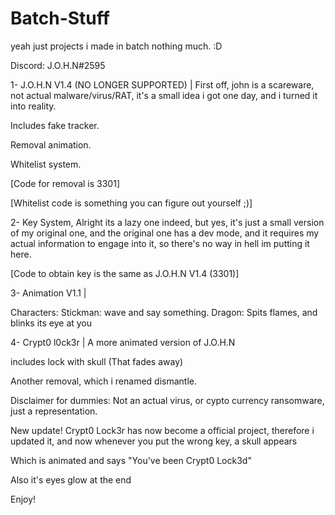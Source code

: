 # Batch-Stuff
yeah just projects i made in batch nothing much.
:D

Discord: J.O.H.N#2595

1- J.O.H.N V1.4 (NO LONGER SUPPORTED) | First off, john is a scareware, not actual malware/virus/RAT, it's a small idea i got one day, and i turned it into reality.

Includes fake tracker.

Removal animation.

Whitelist system.

[Code for removal is 3301]

[Whitelist code is something you can figure out yourself ;)]


2- Key System, Alright its a lazy one indeed, but yes, it's just a small version of my original one, and the original one has a dev mode, and it requires my actual information to engage into it, so there's no way in hell im putting it here.

[Code to obtain key is the same as J.O.H.N V1.4 (3301)]




3- Animation V1.1 |

Characters:
Stickman: wave and say something.
Dragon: Spits flames, and blinks its eye at you

4- Crypt0 l0ck3r | A more animated version of J.O.H.N

includes lock with skull (That fades away)

Another removal, which i renamed dismantle.


Disclaimer for dummies: Not an actual virus, or cypto currency ransomware, just a representation.



New update!
Crypt0 Lock3r has now become a official project, therefore i updated it, and now whenever you put the wrong key, a skull appears

Which is animated and says "You've been Crypt0 Lock3d"

Also it's eyes glow at the end

Enjoy!
